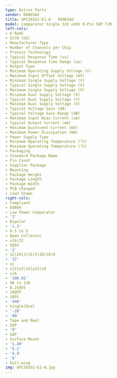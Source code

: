 ```yaml
---
type: Active Parts
vendor: RENESAS
title: UPC393G2-E1-A　　RENESAS
model: Comparator Single 32V ±16V 8-Pin SOP T/R
left-cols:
- U RoHS
- ECCN (US)
- Manufacturer Type
- Number of Channels per Chip
- Process Technology
- Typical Response Time (us)
- Typical Response Time Range (us)
- Output Type
- Maximum Operating Supply Voltage (V)
- Maximum Input Offset Voltage (mV)
- Minimum Single Supply Voltage (V)
- Typical Single Supply Voltage (V)
- Maximum Single Supply Voltage (V)
- Minimum Dual Supply Voltage (V)
- Typical Dual Supply Voltage (V)
- Maximum Dual Supply Voltage (V)
- Typical Voltage Gain (dB)
- Typical Voltage Gain Range (dB)
- Maximum Input Bias Current (uA)
- Typical Output Current (mA)
- Maximum Quiescent Current (mA)
- Maximum Power Dissipation (mW)
- Power Supply Type
- Minimum Operating Temperature (°C)
- Maximum Operating Temperature (°C)
- Packaging
- Standard Package Name
- Pin Count
- Supplier Package
- Mounting
- Package Height
- Package Length
- Package Width
- PCB changed
- Lead Shape
right-cols:
- Compliant 
- EAR99
- Low Power Comparator
- '2'
- Bipolar
- '1.3'
- 0.5 to 5
- Open Collector
- ±16|32
- 5@5V
- '2'
- 12|24|3|15|5|28|18|9
- '32'
- ±1
- ±12|±3|±5|±15|±9
- ±16
- '106.02'
- 90 to 110
- 0.25@5V
- 16@5V
- 1@5V
- '440'
- Single|Dual
- '-20'
- '80'
- Tape and Reel
- SOP
- '8'
- SOP
- Surface Mount
- '1.49'
- '5.2'
- '4.4'
- '8'
- Gull-wing
img: UPC393G2-E1-A.jpg
---
```

